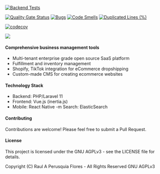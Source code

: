 
[![Backend Tests](https://github.com/inikoo/aiku/actions/workflows/testing.yml/badge.svg?branch=main)](https://github.com/inikoo/aiku/actions/workflows/testing.yml)

[![Quality Gate Status](https://sonarcloud.io/api/project_badges/measure?project=Inikoo-Ltd_aiku&metric=alert_status)](https://sonarcloud.io/summary/new_code?id=Inikoo-Ltd_aiku)
[![Bugs](https://sonarcloud.io/api/project_badges/measure?project=Inikoo-Ltd_aiku&metric=bugs)](https://sonarcloud.io/summary/new_code?id=Inikoo-Ltd_aiku)
[![Code Smells](https://sonarcloud.io/api/project_badges/measure?project=Inikoo-Ltd_aiku&metric=code_smells)](https://sonarcloud.io/summary/new_code?id=Inikoo-Ltd_aiku)
[![Duplicated Lines (%)](https://sonarcloud.io/api/project_badges/measure?project=Inikoo-Ltd_aiku&metric=duplicated_lines_density)](https://sonarcloud.io/summary/new_code?id=Inikoo-Ltd_aiku)


[![codecov](https://codecov.io/gh/Inikoo-Ltd/aiku/branch/main/graph/badge.svg?token=12HMR5XCOW)](https://codecov.io/gh/Inikoo-Ltd/aiku)

![](https://codecov.io/gh/Inikoo-Ltd/aiku/graphs/tree.svg?token=12HMR5XCOW)


#### Comprehensive business management tools

- Multi-tenant enterprise grade open source SaaS platform
- Fulfillment and inventory management
- Shopify, TikTok integration for eCommerce dropshipping
- Custom-made CMS for creating ecommerce websites

#### Technology Stack

- Backend: PHP/Laravel 11
- Frontend: Vue.js (inertia.js)
- Mobile: React Native
-m Search: ElasticSearch

#### Contributing

Contributions are welcome! Please feel free to submit a Pull Request.


#### License
This project is licensed under the GNU AGPLv3 - see the LICENSE file for details.



Copyright (C) Raul A Perusquia Flores - All Rights Reserved GNU AGPLv3
